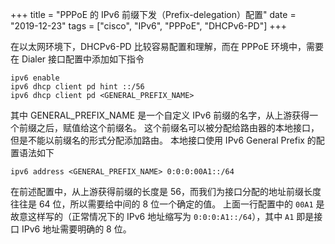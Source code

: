 +++
title = "PPPoE 的 IPv6 前缀下发（Prefix-delegation）配置"
date = "2019-12-23"
tags = ["cisco", "IPv6", "PPPoE", "DHCPv6-PD"]
+++

在以太网环境下，DHCPv6-PD 比较容易配置和理解，而在 PPPoE 环境中，需要在 Dialer 接口配置中添加如下指令

```console
ipv6 enable
ipv6 dhcp client pd hint ::/56
ipv6 dhcp client pd <GENERAL_PREFIX_NAME>
```

其中 GENERAL_PREFIX_NAME 是一个自定义 IPv6 前缀的名字，从上游获得一个前缀之后，赋值给这个前缀名。
这个前缀名可以被分配给路由器的本地接口，但是不能以前缀名的形式分配添加路由。
本地接口使用 IPv6 General Prefix 的配置语法如下

```console
ipv6 address <GENERAL_PREFIX_NAME> 0:0:0:00A1::/64
```

在前述配置中，从上游获得前缀的长度是 56，而我们为接口分配的地址前缀长度往往是 64 位，所以需要给中间的 8 位一个确定的值。
上面一行配置中的 `00A1` 是故意这样写的（正常情况下的 IPv6 地址缩写为 `0:0:0:A1::/64`），其中 `A1` 即是接口 IPv6 地址需要明确的 8 位。
